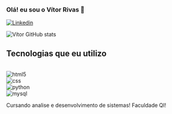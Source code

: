 
### Olá! eu sou o Vítor Rivas 👋

[![Linkedin](https://img.shields.io/badge/LinkedIn-0077B5?style=for-the-badge&logo=linkedin&logoColor=white)](https://www.linkedin.com/in/vitorrivas)

![Vítor GitHub stats](https://github-readme-stats.vercel.app/api?username=vitereco&show_icons=true&theme=radical)

## Tecnologias que eu utilizo 

<div style = "display= inline_block"><br>
  <img aling="center" alt="html5"  src="https://img.shields.io/badge/HTML5-E34F26?style=for-the-badge&logo=html5&logoColor=white"><br>
  <img aling="center" alt="css" src="https://img.shields.io/badge/CSS-239120?&style=for-the-badge&logo=css3&logoColor=white"><br>
  <img aling="center" alt="python" src="https://img.shields.io/badge/Python-14354C?style=for-the-badge&logo=python&logoColor=white"><br>
   <img aling="center" alt="mysql" src="https://img.shields.io/badge/MySQL-00000F?style=for-the-badge&logo=mysql&logoColor=white"><br>
</div>

Cursando analise e desenvolvimento de sistemas!
Faculdade QI!
